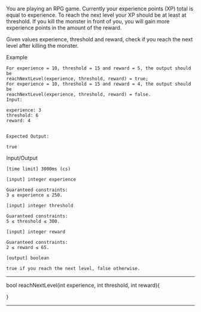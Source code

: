 You are playing an RPG game. Currently your experience points (XP) total is equal to experience. To reach the next level your XP should be at least at threshold. If you kill the monster in front of you, you will gain more experience points in the amount of the reward.

Given values experience, threshold and reward, check if you reach the next level after killing the monster.

Example

    For experience = 10, threshold = 15 and reward = 5, the output should be
    reachNextLevel(experience, threshold, reward) = true;
    For experience = 10, threshold = 15 and reward = 4, the output should be
    reachNextLevel(experience, threshold, reward) = false.
    Input:

    experience: 3
    threshold: 6
    reward: 4


    Expected Output:

    true

Input/Output

    [time limit] 3000ms (cs)

    [input] integer experience

    Guaranteed constraints:
    3 ≤ experience ≤ 250.

    [input] integer threshold

    Guaranteed constraints:
    5 ≤ threshold ≤ 300.

    [input] integer reward

    Guaranteed constraints:
    2 ≤ reward ≤ 65.

    [output] boolean

    true if you reach the next level, false otherwise.

********************************************************

bool reachNextLevel(int experience, int threshold, int reward){


}

********************************************************
